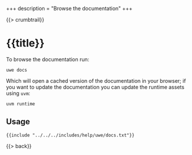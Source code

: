 +++
description = "Browse the documentation"
+++

{{> crumbtrail}}

# {{title}}

To browse the documentation run:

```text
uwe docs
```

Which will open a cached version of the documentation in your browser; if you want to update the documentation you can update the runtime assets using `uvm`:

```text
uvm runtime
```

## Usage

```text
{{include "../../../includes/help/uwe/docs.txt"}}
```

{{> back}}
